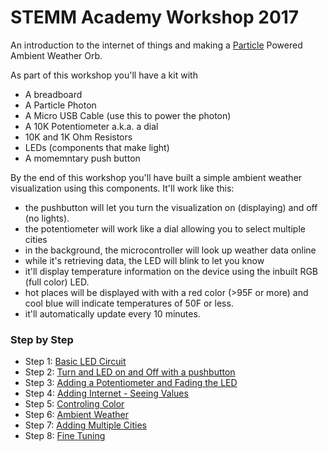 # STEMM Academy Workshop 2017

An introduction to the internet of things and making a [Particle](http://particle.io) Powered Ambient Weather Orb.

As part of this workshop you'll have a kit with

- A breadboard
- A Particle Photon
- A Micro USB Cable (use this to power the photon)
- A 10K Potentiometer a.k.a. a dial
- 10K and 1K Ohm Resistors
- LEDs (components that make light)
- A momemntary push button

By the end of this workshop you'll have built a simple ambient weather visualization using this components. It'll work like this:
- the pushbutton will let you turn the visualization on (displaying) and off (no lights).
- the potentiometer will work like a dial allowing you to select multiple cities 
- in the background, the microcontroller will look up weather data online 
- while it's retrieving data, the LED will blink to let you know
- it'll display temperature information on the device using the inbuilt RGB (full color) LED.
- hot places will be displayed with with a red color (>95F or more) and cool blue will indicate temperatures of 50F or less.
- it'll automatically update every 10 minutes. 


### Step by Step

- Step 1: [Basic LED Circuit](/step1)
- Step 2: [Turn and LED on and Off with a pushbutton](/step2)
- Step 3: [Adding a Potentiometer and Fading the LED](/step3)
- Step 4: [Adding Internet - Seeing Values](/step4)
- Step 5: [Controling Color](/step5)
- Step 6: [Ambient Weather](/step6)
- Step 7: [Adding Multiple Cities](/step7)
- Step 8: [Fine Tuning](/step8)
